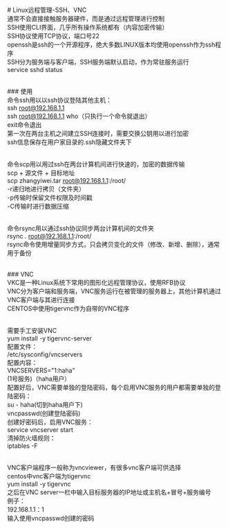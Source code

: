 <br># Linux远程管理-SSH、VNC
<br>通常不会直接接触服务器硬件，而是通过远程管理进行控制
<br>SSH使用CLI界面，几乎所有操作系统都有（内容加密传输）
<br>SSH协议使用TCP协议，端口号22
<br>openssh是ssh的一个开源程序，绝大多数LINUX版本均使用openssh作为ssh程序
<br>SSH分为服务端与客户端，SSH服务端默认启动，作为常驻服务运行
<br>service sshd status<br>

<br>### 使用
<br>命令ssh用以以ssh协议登陆其他主机：
<br>ssh root@192.168.1.1
<br>ssh root@192.168.1.1 who（只执行一个命令就退出）
<br>exit命令退出
<br>第一次在两台主机之间建立SSH连接时，需要交换公钥用以进行加密
<br>ssh信息保存在用户家目录的.ssh隐藏文件夹下<br>

<br>命令scp用以用过ssh在两台计算机间进行快速的，加密的数据传输
<br>scp + 源文件 + 目标地址
<br>scp zhangyiwei.tar root@192.168.1.1:/root/
<br>-r递归地进行拷贝（文件夹）
<br>-p传输时保留文件权限及时间戳
<br>-C传输时进行数据压缩<br>

<br>命令rsync用以通过ssh协议同步两台计算机间的文件夹
<br>rsync *.* root@192.168.1.1:/root/
<br>rsync命令使用增量同步方式，只会拷贝变化的文件（修改、新增、删除），通常用于备份<br>

<br>### VNC
<br>VKC是一种Linux系统下常用的图形化远程管理协议，使用RFB协议
<br>VNC分为客户端和服务端，VNC服务运行在被管理的服务器上，其他计算机通过VNC客户端与其进行连接
<br>CENTOS中使用tigervnc作为自带的VNC程序<br>

<br>需要手工安装VNC
<br>yum install -y tigervnc-server
<br>配置文件：
<br>/etc/sysconfig/vncservers
<br>配置内容：
<br>VNCSERVERS="1:haha"
<br>        (1号服务)（haha用户）
<br>配置好后，VNC需要单独的登陆密码，每个启用VNC服务的用户都需要单独的登陆密码：
<br>su - haha(切到haha用户下)
<br>vncpasswd(创建登陆密码)
<br>创建好密码后，启用VNC服务：
<br>service vncserver start
<br>清掉防火墙规则：
<br>iptables -F<br>

<br>VNC客户端程序一般称为vncviewer，有很多vnc客户端可供选择
<br>centos中vnc客户端为tigervnc
<br>yum install -y tigervnc
<br>之后在VNC server一栏中输入目标服务器的IP地址或主机名+冒号+服务编号
<br>例子：
<br>192.168.1.1：1
<br>输入使用vncpasswd创建的密码